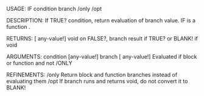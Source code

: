 USAGE:
     IF condition branch /only /opt

DESCRIPTION:
     If TRUE? condition, return evaluation of branch value.
     IF is a function .

RETURNS: [<opt> any-value!]
    void on FALSE?, branch result if TRUE? or BLANK! if void

ARGUMENTS:
    condition [any-value!]
    branch [<opt> any-value!]
        Evaluated if block or function and not /ONLY

REFINEMENTS:
    /only
        Return block and function branches instead of evaluating them
    /opt
        If branch runs and returns void, do not convert it to BLANK!
